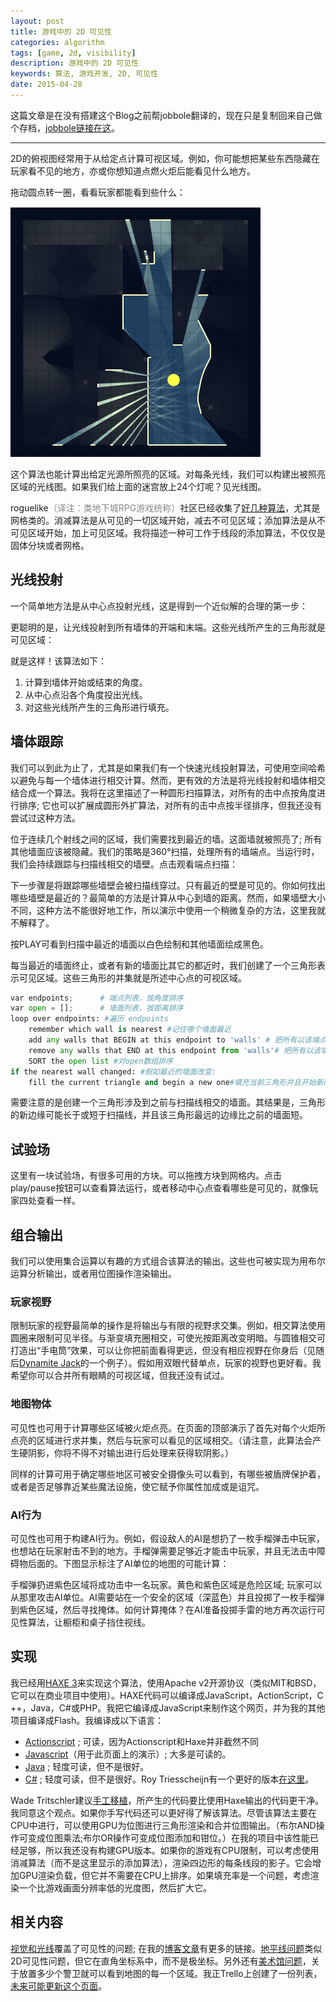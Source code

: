 ```yaml
---
layout: post
title: 游戏中的 2D 可见性
categories: algorithm
tags: [game, 2d, visibility]
description: 游戏中的 2D 可见性
keywords: 算法, 游戏开发, 2D, 可见性
date: 2015-04-28
---
```



<link rel="stylesheet" href="/static/2dvisibilitydemo/jquery-ui-1.8.19.custom.css">

这篇文章是在没有搭建这个Blog之前帮jobbole翻译的，现在只是复制回来自己做个存档，[jobbole链接在这](http://blog.jobbole.com/86268/)。

----------

2D的俯视图经常用于从给定点计算可视区域。例如，你可能想把某些东西隐藏在玩家看不见的地方，亦或你想知道点燃火炬后能看见什么地方。

拖动圆点转一圈，看看玩家都能看到些什么：


<div id="maze"><img class="placeholder" src="/static/2dvisibilitydemo/static-lightmap.png"></div>

这个算法也能计算出给定光源所照亮的区域。对每条光线，我们可以构建出被照亮区域的光线图。如果我们给上面的迷宫放上24个灯呢？见光线图。

roguelike<span style="color: #888888;">（译注：类地下城RPG游戏统称）</span>社区已经收集了[好几种算法](http://roguebasin.roguelikedevelopment.org/index.php/Category:FOV)，尤其是网格类的。消减算法是从可见的一切区域开始，减去不可见区域；添加算法是从不可见区域开始，加上可见区域。我将描述一种可工作于线段的添加算法，不仅仅是固体分块或者网格。

## 光线投射

一个简单地方法是从中心点投射光线，这是得到一个近似解的合理的第一步：

<div id="diagram-raycast-interval" class="right"></div>

更聪明的是，让光线投射到所有墙体的开端和末端。这些光线所产生的三角形就是可见区域：

<div id="diagram-raycast-endpoints" class="right"></div>

就是这样！该算法如下：

1.  计算到墙体开始或结束的角度。
2.  从中心点沿各个角度投出光线。
3.  对这些光线所产生的三角形进行填充。

## 墙体跟踪

我们可以到此为止了，尤其是如果我们有一个快速光线投射算法，可使用空间哈希以避免与每一个墙体进行相交计算。然而，更有效的方法是将光线投射和墙体相交结合成一个算法。我将在这里描述了一种圆形扫描算法，对所有的击中点按角度进行排序; 它也可以扩展成圆形外扩算法，对所有的击中点按半径排序，但我还没有尝试过这种方法。

位于连续几个射线之间的区域，我们需要找到最近的墙。这面墙就被照亮了; 所有其他墙面应该被隐藏。我们的策略是360°扫描，处理所有的墙端点。当运行时，我们会持续跟踪与扫描线相交的墙壁。点击观看端点扫描：

<div class="right"><div id="diagram-sweep-points"></div></div>

下一步骤是将跟踪哪些墙壁会被扫描线穿过。只有最近的壁是可见的。你如何找出哪些墙壁是最近的？最简单的方法是计算从中心到墙的距离。然而，如果墙壁大小不同，这种方法不能很好地工作，所以演示中使用一个稍微复杂的方法，这里我就不解释了。

按PLAY可看到扫描中最近的墙面以白色绘制和其他墙面绘成黑色。

<div class="right"><div id="diagram-sweep-segments"></div></div>


每当最近的墙面终止，或者有新的墙面比其它的都近时，我们创建了一个三角形表示可见区域。这些三角形的并集就是所述中心点的可视区域。

```py
var endpoints;      # 端点列表，按角度排序
var open = [];      # 墙面列表，按距离排序
loop over endpoints: #遍历 endpoints
    remember which wall is nearest #记住哪个墙面最近
    add any walls that BEGIN at this endpoint to 'walls' # 把所有以该端点开始的墙面添加到“墙面列表“中
    remove any walls that END at this endpoint from 'walls'# 把所有以该端点截止的墙面从“墙面列表“中删除
    SORT the open list #对open数组排序
if the nearest wall changed: #假如最近的墙面改变:
    fill the current triangle and begin a new one#填充当前三角形并且开始新的
```

需要注意的是创建一个三角形涉及到之前与扫描线相交的墙面。其结果是，三角形的新边缘可能长于或短于扫描线，并且该三角形最远的边缘比之前的墙面短。

## 试验场

这里有一块试验场，有很多可用的方块。可以拖拽方块到网格内。点击play/pause按钮可以查看算法运行，或者移动中心点查看哪些是可见的，就像玩家四处查看一样。

<div class="right"><div id="diagram-playground"></div></div>
<div id="haxe:trace"></div>



## 组合输出

我们可以使用集合运算以有趣的方式组合该算法的输出。这些也可被实现为用布尔运算分析输出，或者用位图操作渲染输出。

### 玩家视野

限制玩家的视野最简单的操作是将输出与有限的视野求交集。例如，相交算法使用圆圈来限制可见半径。与渐变填充圈相交，可使光按距离改变明暗。与圆锥相交可打造出“手电筒”效果，可以让你把前面看得更远，但没有相应视野在你身后（见随后[Dynamite Jack](http://www.tuaw.com/2012/04/16/phil-hasseys-anathema-mines-renamed-dynamite-jack-gets-a-trail/)的一个例子）。假如用双眼代替单点，玩家的视野也更好看。我希望你可以合并所有眼睛的可视区域，但我还没有试过。

### 地图物体

可见性也可用于计算哪些区域被火炬点亮。在页面的顶部演示了首先对每个火炬所点亮的区域进行求并集，然后与玩家可以看见的区域相交。（请注意，此算法会产生硬阴影，你将不得不对输出进行后处理来获得软阴影。）

同样的计算可用于确定哪些地区可被安全摄像头可以看到，有哪些被盾牌保护着，或者是否足够靠近某些魔法设施，使它赋予你属性加成或是诅咒。

### AI行为

可见性也可用于构建AI行为。例如，假设敌人的AI是想扔了一枚手榴弹击中玩家，也想站在玩家射击不到的地方。手榴弹需要足够近才能击中玩家，并且无法击中障碍物后面的。下图显示标注了AI单位的地图的可能计算：

<div class="right"><div id="grenade"></div></div>


手榴弹扔进紫色区域将成功击中一名玩家。黄色和紫色区域是危险区域; 玩家可以从那里攻击AI单位。AI需要站在一个安全的区域（深蓝色）并且投掷了一枚手榴弹到紫色区域，然后寻找掩体。如何计算掩体？在AI准备投掷手雷的地方再次运行可见性算法，让橱柜和桌子挡住视线。

## 实现

我已经用[HAXE 3](http://www.redblobgames.com/articles/visibility/Visibility.hx)来实现这个算法，使用Apache v2开源协议（类似MIT和BSD，它可以在商业项目中使用）。HAXE代码可以编译成JavaScript，ActionScript，C ++，Java，C#或PHP。我把它编译成JavaScript来制作这个网页，并为我的其他项目编译成Flash。我编译成以下语言：

*   [Actionscript](http://www.redblobgames.com/articles/visibility/as3-version.zip) ; 可读，因为Actionscript和Haxe并非截然不同
*   [Javascript](http://www.redblobgames.com/articles/visibility/output/_visibility.js)（用于此页面上的演示）; 大多是可读的。
*   [Java](http://www.redblobgames.com/articles/visibility/java-version.zip) ; 轻度可读，但不是很好。
*   [C#](http://www.redblobgames.com/articles/visibility/csharp-version.zip) ; 轻度可读，但不是很好。Roy Triesscheijn有一个更好的版本[在这里](http://roy-t.nl/index.php/2014/02/27/2d-lighting-and-shadows-preview/)。

Wade Tritschler建议[手工移植](http://www.redblobgames.com/articles/visibility/#comment-850486470)，所产生的代码要比使用Haxe输出的代码更干净。我同意这个观点。如果你手写代码还可以更好得了解该算法。尽管该算法主要在CPU中进行，可以使用GPU为位图进行三角形渲染和合并位图输出。（布尔AND操作可变成位图乘法;布尔OR操作可变成位图添加和钳位。）在我的项目中该性能已经足够，所以我还没有构建GPU版本。如果你的游戏有CPU限制，可以考虑使用消减算法（而不是这里显示的添加算法），渲染四边形的每条线段的影子。它会增加GPU渲染负载，但它并不需要在CPU上排序。如果填充率是一个问题，考虑渲染一个比游戏画面分辨率低的光度图，然后扩大它。

## 相关内容

[视觉和光线](http://ncase.me/sight-and-light/)覆盖了可见性的问题; 在我的[博客文章](http://simblob.blogspot.com/2012/07/2d-visibility.html)有更多的链接。[地平线问题](https://briangordon.github.io/2014/08/the-skyline-problem.html)类似2D可见性问题，但它在直角坐标系中，而不是极坐标。另外还有[美术馆问题](http://en.wikipedia.org/wiki/Art_gallery_problem)，关于放置多少个警卫就可以看到地图的每一个区域。我正Trello上创建了一份列表，[未来可能更新这个页面](https://trello.com/c/m0yhEv6U/37-visibility-version-2)。


<script type="text/javascript" src="/static/2dvisibilitydemo/jquery-1.7.2.min.js"></script>
<script type="text/javascript" src="/static/2dvisibilitydemo/jquery-ui-1.8.19.custom.min.js"></script>
<script type="text/javascript" src="/static/2dvisibilitydemo/visibility.js"></script>
<script type="text/javascript" src="/static/2dvisibilitydemo/demo-canvas.js"></script>